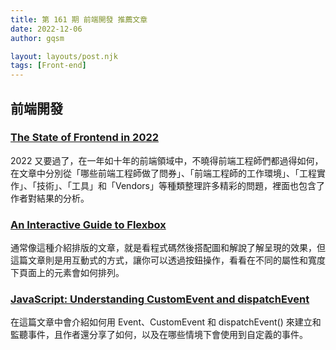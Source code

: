 ```yaml
---
title: 第 161 期 前端開發 推薦文章
date: 2022-12-06
author: gqsm

layout: layouts/post.njk
tags: [Front-end]
---
```


## 前端開發
<!-- summary -->

### [The State of Frontend in 2022](https://newsletter.pragmaticengineer.com/p/state-of-frontend-2022)

2022 又要過了，在一年如十年的前端領域中，不曉得前端工程師們都過得如何，在文章中分別從「哪些前端工程師做了問券」、「前端工程師的工作環境」、「工程實作」、「技術」、「工具」和「Vendors」等種類整理許多精彩的問題，裡面也包含了作者對結果的分析。

<!-- summary -->

### [An Interactive Guide to Flexbox](https://www.joshwcomeau.com/css/interactive-guide-to-flexbox/)

通常像這種介紹排版的文章，就是看程式碼然後搭配圖和解說了解呈現的效果，但這篇文章則是用互動式的方式，讓你可以透過按鈕操作，看看在不同的屬性和寬度下頁面上的元素會如何排列。

### [JavaScript: Understanding CustomEvent and dispatchEvent](https://medium.com/cstech/javascript-understanding-customevent-and-dispatchevent-a33d10075818)

在這篇文章中會介紹如何用 Event、CustomEvent 和 dispatchEvent() 來建立和監聽事件，且作者還分享了如何，以及在哪些情境下會使用到自定義的事件。
